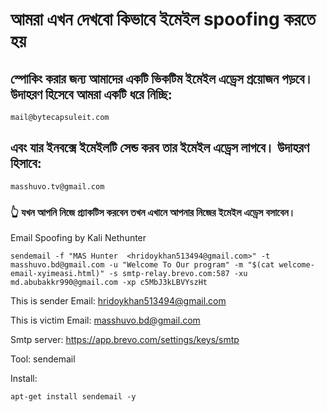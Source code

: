 # আমরা এখন দেখবো কিভাবে ইমেইল spoofing করতে হয়

## স্পোকিং করার জন্য আমাদের একটি ভিকটিম ইমেইল এড্রেস প্রয়োজন পড়বে। উদাহরণ হিসেবে আমরা একটি ধরে নিচ্ছি: 
```
mail@bytecapsuleit.com
```
## এবং যার ইনবক্সে ইমেইলটি সেন্ড করব তার ইমেইল এড্রেস লাগবে। উদাহরণ হিসাবে: 
```
masshuvo.tv@gmail.com
```
### 👆 যখন আপনি নিজে প্র্যাকটিস করবেন তখন এখানে আপনার নিজের ইমেইল এড্রেস বসাবেন। 

Email Spoofing by Kali Nethunter

```
sendemail -f "MAS Hunter  <hridoykhan513494@gmail.com>" -t masshuvo.bd@gmail.com -u "Welcome To Our program" -m "$(cat welcome-email-xyimeasi.html)" -s smtp-relay.brevo.com:587 -xu  md.abubakkr990@gmail.com -xp c5MbJ3kLBVYszHt
```


This is sender Email: hridoykhan513494@gmail.com

This is victim Email: masshuvo.bd@gmail.com

Smtp server: https://app.brevo.com/settings/keys/smtp


Tool: sendemail 

Install: 
```
apt-get install sendemail -y
```
